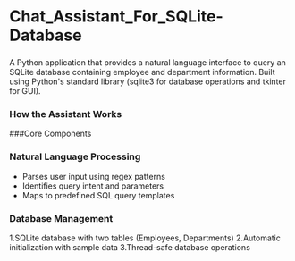 # Chat_Assistant_For_SQLite-Database

###
A Python application that provides a natural language interface to query an SQLite database containing employee and department information. Built using Python's standard library (sqlite3 for database operations and tkinter for GUI).

### How the Assistant Works
###Core Components

### Natural Language Processing

* Parses user input using regex patterns
* Identifies query intent and parameters
* Maps to predefined SQL query templates


### Database Management

1.SQLite database with two tables (Employees, Departments)
2.Automatic initialization with sample data
3.Thread-safe database operations
